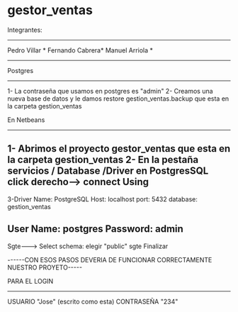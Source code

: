 # gestor_ventas

Integrantes:
*****************
Pedro Villar	*
Fernando Cabrera*
Manuel Arriola	*
*****************

Postgres
******************************************
1- La contraseña que usamos en postgres es "admin"
2- Creamos una nueva base de datos y le damos restore gestion_ventas.backup que esta
	en la carpeta gestion_ventas

En Netbeans
*****************************************
1- Abrimos el proyecto gestor_ventas que esta en la carpeta gestion_ventas
2- En la pestaña servicios / Database /Driver en PostgresSQL click derecho--> connect Using
--------------------------------------------
3-Driver Name:	PostgreSQL
  Host:		localhost	port: 5432
  database:	gestion_ventas

  User Name:	postgres
  Password:	admin
--------------------------------------------

Sgte---> Select schema:  elegir "public"   sgte Finalizar

------CON ESOS PASOS DEVERIA DE FUNCIONAR CORRECTAMENTE NUESTRO PROYETO-----


PARA EL LOGIN
*********************
USUARIO 	"Jose"  (escrito como esta)
CONTRASEÑA      "234"
